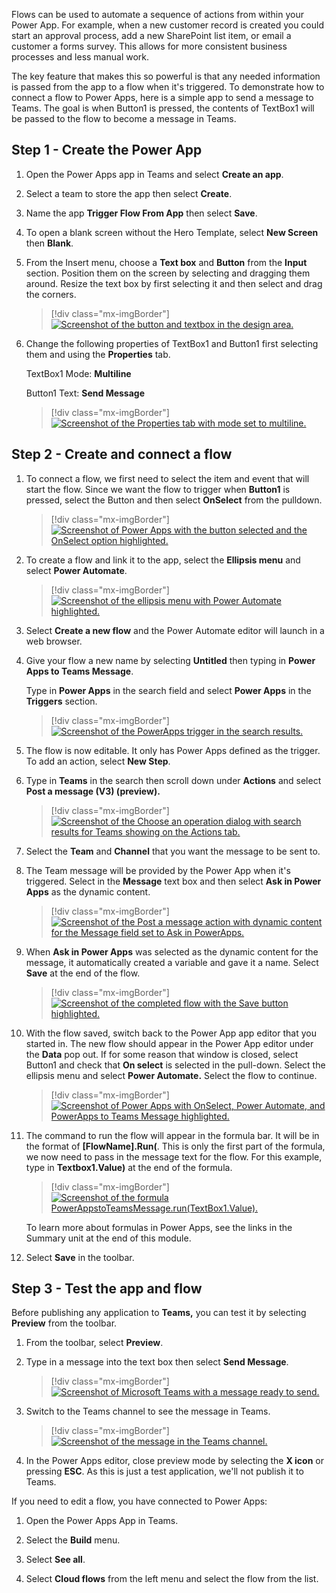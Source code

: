 Flows can be used to automate a sequence of actions from within your Power App. For example, when a new customer record is created you could start an approval process, add a new SharePoint list item, or email a customer a forms survey. This allows for more consistent business processes and less manual work.

The key feature that makes this so powerful is that any needed information is passed from the app to a flow when it's triggered. To demonstrate how to connect a flow to Power Apps, here is a simple app to send a message to Teams. The goal is when Button1 is pressed, the contents of TextBox1 will be passed to the flow to become a message in Teams.

## Step 1 - Create the Power App

1. Open the Power Apps app in Teams and select **Create an app**.

1. Select a team to store the app then select **Create**.

1. Name the app **Trigger Flow From App** then select **Save**.

1. To open a blank screen without the Hero Template, select **New Screen** then **Blank**.

1. From the Insert menu, choose a **Text box** and **Button** from the **Input** section. Position them on the screen by selecting and dragging them around. Resize the text box by first selecting it and then select and drag the corners.

   > [!div class="mx-imgBorder"]
   > [![Screenshot of the button and textbox in the design area.](../media/image-12.png)](../media/image-12.png#lightbox)

1. Change the following properties of TextBox1 and Button1 first selecting them and using the **Properties** tab.

    TextBox1 Mode: **Multiline**

    Button1 Text: **Send Message**

    > [!div class="mx-imgBorder"]
    > [![Screenshot of the Properties tab with mode set to multiline.](../media/image-13.png)](../media/image-13.png#lightbox)

## Step 2 - Create and connect a flow

1. To connect a flow, we first need to select the item and event that will start the flow. Since we want the flow to trigger when **Button1** is pressed, select the Button and then select **OnSelect** from the pulldown.

   > [!div class="mx-imgBorder"]
   > [![Screenshot of Power Apps with the button selected and the OnSelect option highlighted.](../media/image-14.png)](../media/image-14.png#lightbox)

1. To create a flow and link it to the app, select the **Ellipsis menu** and select **Power Automate**.

   > [!div class="mx-imgBorder"]
   > [![Screenshot of the ellipsis menu with Power Automate highlighted.](../media/image-15.png)](../media/image-15.png#lightbox)

1. Select **Create a new flow** and the Power Automate editor will launch in a web browser.

1. Give your flow a new name by selecting **Untitled** then typing in **Power Apps to Teams Message**.

   Type in **Power Apps** in the search field and select **Power Apps** in the **Triggers** section.

   > [!div class="mx-imgBorder"]
   > [![Screenshot of the PowerApps trigger in the search results.](../media/image-16.png)](../media/image-16.png#lightbox)

1. The flow is now editable. It only has Power Apps defined as the trigger. To add an action, select **New Step**.

1. Type in **Teams** in the search then scroll down under **Actions** and select **Post a message (V3) (preview).**

   > [!div class="mx-imgBorder"]
   > [![Screenshot of the Choose an operation dialog with search results for Teams showing on the Actions tab.](../media/image-17.png)](../media/image-17.png#lightbox)

1. Select the **Team** and **Channel** that you want the message to be sent to.

1. The Team message will be provided by the Power App when it's triggered. Select in the **Message** text box and then select **Ask in Power Apps** as the dynamic content.

   > [!div class="mx-imgBorder"]
   > [![Screenshot of the Post a message action with dynamic content for the Message field set to Ask in PowerApps.](../media/image-18.png)](../media/image-18.png#lightbox)

1. When **Ask in Power Apps** was selected as the dynamic content for the message, it automatically created a variable and gave it a name. Select **Save** at the end of the flow.

   > [!div class="mx-imgBorder"]
   > [![Screenshot of the completed flow with the Save button highlighted.](../media/image-19.png)](../media/image-19.png#lightbox)

1. With the flow saved, switch back to the Power App app editor that you started in. The new flow should appear in the Power App editor under the **Data** pop out. If for some reason that window is closed, select Button1 and check that **On select** is selected in the pull-down. Select the ellipsis menu and select **Power Automate.** Select the flow to continue.

   > [!div class="mx-imgBorder"]
   > [![Screenshot of Power Apps with OnSelect, Power Automate, and PowerApps to Teams Message highlighted.](../media/image-20.png)](../media/image-20.png#lightbox)

1. The command to run the flow will appear in the formula bar. It will be in the format of **[FlowName].Run(**. This is only the first part of the formula, we now need to pass in the message text for the flow. For this example, type in **Textbox1.Value)** at the end of the formula.

   > [!div class="mx-imgBorder"]
   > [![Screenshot of the formula PowerAppstoTeamsMessage.run(TextBox1.Value).](../media/image-21.png)](../media/image-21.png#lightbox)

    To learn more about formulas in Power Apps, see the links in the Summary unit at the end of this module.

1. Select **Save** in the toolbar.

## Step 3 - Test the app and flow

Before publishing any application to **Teams,** you can test it by selecting **Preview** from the toolbar.

1. From the toolbar, select **Preview**.

1. Type in a message into the text box then select **Send Message**.

   > [!div class="mx-imgBorder"]
   > [![Screenshot of Microsoft Teams with a message ready to send.](../media/image-22.png)](../media/image-22.png#lightbox)

1. Switch to the Teams channel to see the message in Teams.

   > [!div class="mx-imgBorder"]
   > [![Screenshot of the message in the Teams channel.](../media/image-23.png)](../media/image-23.png#lightbox)

1. In the Power Apps editor, close preview mode by selecting the **X icon** or pressing **ESC**. As this is just a test application, we'll not publish it to Teams.

If you need to edit a flow, you have connected to Power Apps:

1. Open the Power Apps App in Teams.

1. Select the **Build** menu.

1. Select **See all**.

1. Select **Cloud flows** from the left menu and select the flow from the list.
